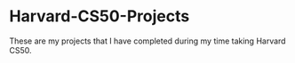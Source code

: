 # Harvard-CS50-Projects
These are my projects that I have completed during my time taking Harvard CS50.
